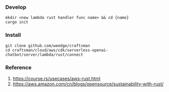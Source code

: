 ### Develop
```shell
mkdir <new lambda rust handler func name> && cd {name}
cargo init

```

### Install
```shell
git clone github.com/weedge/craftsman 
cd craftsman/cloud/aws/cdk/serverless-openai-chatbot/server/lambda/rust/connect
```

### Reference
1. https://course.rs/usecases/aws-rust.html
2. https://aws.amazon.com/cn/blogs/opensource/sustainability-with-rust/ 


